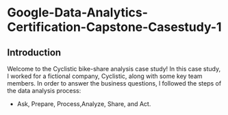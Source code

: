 # Google-Data-Analytics-Certification-Capstone-Casestudy-1

## Introduction
Welcome to the Cyclistic bike-share analysis case study! In this case study, I worked for a
fictional company, Cyclistic, along with some key team members. In order to answer the
business questions, l followed the steps of the data analysis process:
  - Ask, Prepare, Process,Analyze, Share, and Act.

